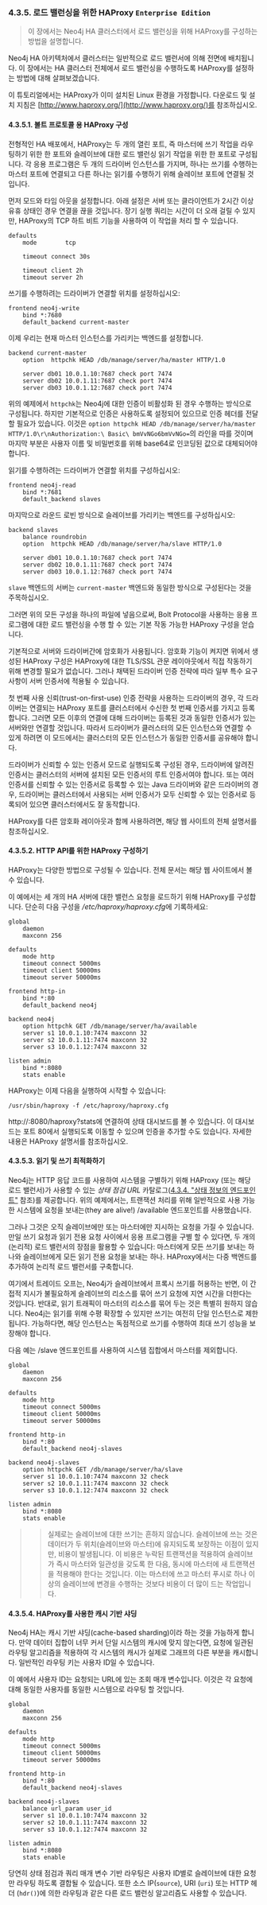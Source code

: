 ### 4.3.5. 로드 밸런싱을 위한 HAProxy `Enterprise Edition`
> 이 장에서는 Neo4j HA 클러스터에서 로드 밸런싱을 위해 HAProxy를 구성하는 방법을 설명합니다.

Neo4j HA 아키텍처에서 클러스터는 일반적으로 로드 밸런서에 의해 전면에 배치됩니다. 이 장에서는 HA 클러스터 전체에서 로드 밸런싱을 수행하도록 HAProxy를 설정하는 방법에 대해 살펴보겠습니다.

이 튜토리얼에서는 HAProxy가 이미 설치된 Linux 환경을 가정합니다. 다운로드 및 설치 지침은 [http://www.haproxy.org/](http://www.haproxy.org/)를 참조하십시오.

#### 4.3.5.1. 볼트 프로토콜 용 HAProxy 구성
전형적인 HA 배포에서, HAProxy는 두 개의 열린 포트, 즉 마스터에 쓰기 작업을 라우팅하기 위한 한 포트와 슬레이브에 대한 로드 밸런싱 읽기 작업을 위한 한 포트로 구성됩니다. 각 응용 프로그램은 두 개의 드라이버 인스턴스를 가지며, 하나는 쓰기를 수행하는 마스터 포트에 연결되고 다른 하나는 읽기를 수행하기 위해 슬레이브 포트에 연결될 것입니다.

먼저 모드와 타임 아웃을 설정합니다. 아래 설정은 서버 또는 클라이언트가 2시간 이상 유휴 상태인 경우 연결을 끊을 것입니다. 장기 실행 쿼리는 시간이 더 오래 걸릴 수 있지만, HAProxy의 TCP 하트 비트 기능을 사용하여 이 작업을 처리 할 수 있습니다.

```
defaults
    mode        tcp

    timeout connect 30s

    timeout client 2h
    timeout server 2h
```

쓰기를 수행하려는 드라이버가 연결할 위치를 설정하십시오:

```
frontend neo4j-write
    bind *:7680
    default_backend current-master
```

이제 우리는 현재 마스터 인스턴스를 가리키는 백엔드를 설정합니다.

```
backend current-master
    option  httpchk HEAD /db/manage/server/ha/master HTTP/1.0

    server db01 10.0.1.10:7687 check port 7474
    server db02 10.0.1.11:7687 check port 7474
    server db03 10.0.1.12:7687 check port 7474
```

위의 예제에서 `httpchk`는 Neo4j에 대한 인증이 비활성화 된 경우 수행하는 방식으로 구성됩니다. 하지만 기본적으로 인증은 사용하도록 설정되어 있으므로 인증 헤더를 전달할 필요가 있습니다. 이것은 `option httpchk HEAD /db/manage/server/ha/master HTTP/1.0\r\nAuthorization:\ Basic\ bmVvNGo6bmVvNGo=`의 라인을 따를 것이며 마지막 부분은 사용자 이름 및 비밀번호를 위해 base64로 인코딩된 값으로 대체되어야 합니다.

읽기를 수행하려는 드라이버가 연결할 위치를 구성하십시오:

```
frontend neo4j-read
    bind *:7681
    default_backend slaves
```

마지막으로 라운드 로빈 방식으로 슬레이브를 가리키는 백엔드를 구성하십시오:

```
backend slaves
    balance roundrobin
    option  httpchk HEAD /db/manage/server/ha/slave HTTP/1.0

    server db01 10.0.1.10:7687 check port 7474
    server db02 10.0.1.11:7687 check port 7474
    server db03 10.0.1.12:7687 check port 7474
```

`slave` 백엔드의 서버는 `current-master` 백엔드와 동일한 방식으로 구성된다는 것을 주목하십시오.

그러면 위의 모든 구성을 하나의 파일에 넣음으로써, Bolt Protocol을 사용하는 응용 프로그램에 대한 로드 밸런싱을 수행 할 수 있는 기본 작동 가능한 HAProxy 구성을 얻습니다.

기본적으로 서버와 드라이버간에 암호화가 사용됩니다. 암호화 기능이 켜지면 위에서 생성된 HAProxy 구성은 HAProxy에 대한 TLS/SSL 관문 레이아웃에서 직접 작동하기 위해 변경할 필요가 없습니다. 그러나 채택된 드라이버 인증 전략에 따라 일부 특수 요구 사항이 서버 인증서에 적용될 수 있습니다.

첫 번째 사용 신뢰(trust-on-first-use) 인증 전략을 사용하는 드라이버의 경우, 각 드라이버는 연결되는 HAProxy 포트를 클러스터에서 수신한 첫 번째 인증서를 가지고 등록합니다. 그러면 모든 이후의 연결에 대해 드라이버는 등록된 것과 동일한 인증서가 있는 서버와만 연결할 것입니다. 따라서 드라이버가 클러스터의 모든 인스턴스와 연결할 수 있게 하려면 이 모드에서는 클러스터의 모든 인스턴스가 동일한 인증서를 공유해야 합니다.

드라이버가 신뢰할 수 있는 인증서 모드로 실행되도록 구성된 경우, 드라이버에 알려진 인증서는 클러스터의 서버에 설치된 모든 인증서의 루트 인증서여야 합니다. 또는 여러 인증서를 신뢰할 수 있는 인증서로 등록할 수 있는 Java 드라이버와 같은 드라이버의 경우, 드라이버는 클러스터에서 사용되는 서버 인증서가 모두 신뢰할 수 있는 인증서로 등록되어 있으면 클러스터에서도 잘 동작합니다.

HAProxy를 다른 암호화 레이아웃과 함께 사용하려면, 해당 웹 사이트의 전체 설명서를 참조하십시오.

#### 4.3.5.2. HTTP API를 위한 HAProxy 구성하기
HAProxy는 다양한 방법으로 구성될 수 있습니다. 전체 문서는 해당 웹 사이트에서 볼 수 있습니다.

이 예에서는 세 개의 HA 서버에 대한 밸런스 요청을 로드하기 위해 HAProxy를 구성합니다. 단순히 다음 구성을 */etc/haproxy/haproxy.cfg*에 기록하세요:

```
global
    daemon
    maxconn 256

defaults
    mode http
    timeout connect 5000ms
    timeout client 50000ms
    timeout server 50000ms

frontend http-in
    bind *:80
    default_backend neo4j

backend neo4j
    option httpchk GET /db/manage/server/ha/available
    server s1 10.0.1.10:7474 maxconn 32
    server s2 10.0.1.11:7474 maxconn 32
    server s3 10.0.1.12:7474 maxconn 32

listen admin
    bind *:8080
    stats enable
```

HAProxy는 이제 다음을 실행하여 시작할 수 있습니다:

```
/usr/sbin/haproxy -f /etc/haproxy/haproxy.cfg
```

http://<ha-proxy-ip>:8080/haproxy?stats에 연결하여 상태 대시보드를 볼 수 있습니다. 이 대시보드는 포트 80에서 실행되도록 이동할 수 있으며 인증을 추가할 수도 있습니다. 자세한 내용은 HAProxy 설명서를 참조하십시오.

#### 4.3.5.3. 읽기 및 쓰기 최적화하기
Neo4j는 HTTP 응답 코드를 사용하여 시스템을 구별하기 위해 HAProxy (또는 해당 로드 밸런서)가 사용할 수 있는 *상태 점검 URL* 카탈로그([4.3.4. "상태 정보의 엔드포인트"](./endpoints-for-status-information.md) 참조)를 제공합니다. 위의 예제에서는, 트랜잭션 처리를 위해 일반적으로 사용 가능한 시스템에 요청을 보내는(they are alive!) /available 엔드포인트를 사용했습니다.

그러나 그것은 오직 슬레이브에만 또는 마스터에만 지시하는 요청을 가질 수 있습니다. 만일 쓰기 요청과 읽기 전용 요청 사이에서 응용 프로그램을 구별 할 수 있다면, 두 개의 (논리적) 로드 밸런서의 장점을 활용할 수 있습니다: 마스터에게 모든 쓰기를 보내는 하나와 슬레이브에게 모든 읽기 전용 요청을 보내는 하나. HAProxy에서는 다중 백엔드를 추가하여 논리적 로드 밸런서를 구축합니다.

여기에서 트레이드 오프는, Neo4j가 슬레이브에서 프록시 쓰기를 허용하는 반면, 이 간접적 지시가 불필요하게 슬레이브의 리소스를 묶어 쓰기 요청에 지연 시간을 더한다는 것입니다. 반대로, 읽기 트래픽이 마스터의 리소스를 묶어 두는 것은 특별히 원하지 않습니다. Neo4j는 읽기를 위해 수평 확장할 수 있지만 쓰기는 여전히 단일 인스턴스로 제한됩니다. 가능하다면, 해당 인스턴스는 독점적으로 쓰기를 수행하여 최대 쓰기 성능을 보장해야 합니다.

다음 예는 /slave 엔드포인트를 사용하여 시스템 집합에서 마스터를 제외합니다.

```
global
    daemon
    maxconn 256

defaults
    mode http
    timeout connect 5000ms
    timeout client 50000ms
    timeout server 50000ms

frontend http-in
    bind *:80
    default_backend neo4j-slaves

backend neo4j-slaves
    option httpchk GET /db/manage/server/ha/slave
    server s1 10.0.1.10:7474 maxconn 32 check
    server s2 10.0.1.11:7474 maxconn 32 check
    server s3 10.0.1.12:7474 maxconn 32 check

listen admin
    bind *:8080
    stats enable
```

>> 실제로는 슬레이브에 대한 쓰기는 흔하지 않습니다. 슬레이브에 쓰는 것은 데이터가 두 위치(슬레이브와 마스터)에 유지되도록 보장하는 이점이 있지만, 비용이 발생됩니다. 이 비용은 누락된 트랜잭션을 적용하여 슬레이브가 즉시 마스터와 일관성을 갖도록 한 다음, 동시에 마스터에 새 트랜잭션을 적용해야 한다는 것입니다. 이는 마스터에 쓰고 마스터 푸시로 하나 이상의 슬레이브에 변경을 수행하는 것보다 비용이 더 많이 드는 작업입니다.

#### 4.3.5.4. HAProxy를 사용한 캐시 기반 샤딩
Neo4j HA는 캐시 기반 샤딩(cache-based sharding)이라 하는 것을 가능하게 합니다. 만약 데이터 집합이 너무 커서 단일 시스템의 캐시에 맞지 않는다면, 요청에 일관된 라우팅 알고리즘을 적용하여 각 시스템의 캐시가 실제로 그래프의 다른 부분을 캐시합니다. 일반적인 라우팅 키는 사용자 ID일 수 있습니다.

이 예에서 사용자 ID는 요청되는 URL에 있는 조회 매개 변수입니다. 이것은 각 요청에 대해 동일한 사용자를 동일한 시스템으로 라우팅 할 것입니다.

```
global
    daemon
    maxconn 256

defaults
    mode http
    timeout connect 5000ms
    timeout client 50000ms
    timeout server 50000ms

frontend http-in
    bind *:80
    default_backend neo4j-slaves

backend neo4j-slaves
    balance url_param user_id
    server s1 10.0.1.10:7474 maxconn 32
    server s2 10.0.1.11:7474 maxconn 32
    server s3 10.0.1.12:7474 maxconn 32

listen admin
    bind *:8080
    stats enable
```

당연히 상태 점검과 쿼리 매개 변수 기반 라우팅은 사용자 ID별로 슬레이브에 대한 요청만 라우팅 하도록 결합될 수 있습니다. 또한 소스 IP(`source`), URI (`uri`) 또는 HTTP 헤더 (`hdr()`)에 의한 라우팅과 같은 다른 로드 밸런싱 알고리즘도 사용할 수 있습니다.
